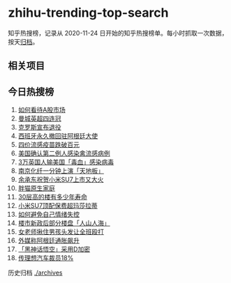 # zhihu-trending-top-search

知乎热搜榜，记录从 2020-11-24
日开始的知乎热搜榜单。每小时抓取一次数据，按天[归档](./archives)。

## 相关项目

## 今日热搜榜

<!-- BEGIN -->
<!-- 最后更新时间 Sat May 25 2024 15:10:12 GMT+0800 (China Standard Time) -->

1. [如何看待A股市场](https://www.zhihu.com/search?q=如何看待A股市场)
1. [曼城英超四连冠](https://www.zhihu.com/search?q=曼城英超四连冠)
1. [克罗斯宣布退役](https://www.zhihu.com/search?q=克罗斯宣布退役)
1. [西班牙永久撤回驻阿根廷大使](https://www.zhihu.com/search?q=西班牙永久撤回驻阿根廷大使)
1. [四价流感疫苗跌破百元](https://www.zhihu.com/search?q=四价流感疫苗跌破百元)
1. [美国确认第二例人感染禽流感病例](https://www.zhihu.com/search?q=美国确认第二例人感染禽流感病例)
1. [3万英国人输美国「毒血」感染病毒](https://www.zhihu.com/search?q=3万英国人输美国「毒血」感染病毒)
1. [南京化纤一分钟上演「天地板」](https://www.zhihu.com/search?q=南京化纤一分钟上演「天地板」)
1. [余承东祝贺小米SU7上市又大火](https://www.zhihu.com/search?q=余承东祝贺小米SU7上市又大火)
1. [胖猫原生家庭](https://www.zhihu.com/search?q=胖猫原生家庭)
1. [30层高的楼有多少年寿命](https://www.zhihu.com/search?q=30层高的楼有多少年寿命)
1. [小米SU7顶配保费超玛莎拉蒂](https://www.zhihu.com/search?q=小米SU7顶配保费超玛莎拉蒂)
1. [如何避免自己情绪失控](https://www.zhihu.com/search?q=如何避免自己情绪失控)
1. [楼市新政后部分楼盘「人山人海」](https://www.zhihu.com/search?q=楼市新政后部分楼盘「人山人海」)
1. [女老师揪住男孩头发让全班殴打](https://www.zhihu.com/search?q=女老师揪住男孩头发让全班殴打)
1. [外媒称阿根廷通胀飙升](https://www.zhihu.com/search?q=外媒称阿根廷通胀飙升)
1. [「黑神话悟空」采用D加密](https://www.zhihu.com/search?q=「黑神话悟空」采用D加密)
1. [传理想汽车裁员18%](https://www.zhihu.com/search?q=传理想汽车裁员18%)

<!-- END -->

历史归档 [./archives](./archives)
